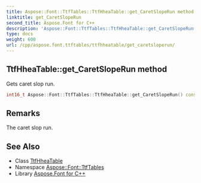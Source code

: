 ```yaml
---
title: Aspose::Font::TtfTables::TtfHheaTable::get_CaretSlopeRun method
linktitle: get_CaretSlopeRun
second_title: Aspose.Font for C++
description: 'Aspose::Font::TtfTables::TtfHheaTable::get_CaretSlopeRun method. Gets caret slop run in C++.'
type: docs
weight: 600
url: /cpp/aspose.font.ttftables/ttfhheatable/get_caretsloperun/
---
```

## TtfHheaTable::get_CaretSlopeRun method


Gets caret slop run.

```cpp
int16_t Aspose::Font::TtfTables::TtfHheaTable::get_CaretSlopeRun() const
```

## Remarks


The caret slop run.
## See Also

* Class [TtfHheaTable](../)
* Namespace [Aspose::Font::TtfTables](../../)
* Library [Aspose.Font for C++](../../../)
